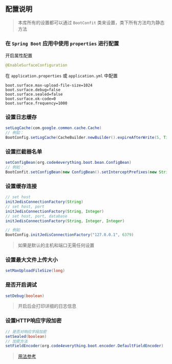 ## 配置说明

> 本库所有的设置都可以通过 `BootConfit` 类来设置，类下所有方法均为静态方法

### 在 `Spring Boot` 应用中使用 `properties` 进行配置

开启属性配置

``` java
@EnableSurfaceConfiguration
```

在 `application.properties` 或 `application.yml` 中配置

``` properties
boot.surface.max-upload-file-size=1024
boot.surface.debug=false
boot.surface.sealed=false
boot.surface.ok-code=0
boot.surface.frequency=1000
```


### 设置日志缓存

``` java
setLogCache(com.google.common.cache.Cache)
// 例如：
BootConfig.setLogCache(CacheBuilder.newBuilder().expireAfterWrite(5, TimeUnit.SECONDS).build());
```

### 设置拦截器名单

``` java
setConfigBean(org.code4everything.boot.bean.ConfigBean)
// 例如：
BootConfit.setConfigBean(new ConfigBean().setInterceptPrefixes(new String[]{"/user", "/custom"}));
```

### 设置缓存连接

``` java
// set host 
initJedisConnectionFactory(String)
// set host, port
initJedisConnectionFactory(String, Integer)
// set host, port, database
initJedisConnectionFactory(String, Integer, Integer)

// 例如
BootConfig.initJedisConnectionFactory("127.0.0.1", 6379)
```

> 如果是默认的主机和端口无需任何设置

### 设置最大文件上传大小

``` java
setMaxUploadFileSize(long)
```

### 是否开启调试

``` java
setDebug(boolean)
```

> 开启后会打印详细的日志信息

### 设置HTTP响应字段加密

``` java
// 是否对响应字段加密
setSealed(boolean)
// 加密方法
setFieldEncoder(org.code4everything.boot.encoder.DefaultFieldEncoder)
```

> [用法参考](response.md)
